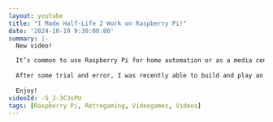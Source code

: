 ```yaml
---
layout: youtube
title: "I Made Half-Life 2 Work on Raspberry Pi!"
date: '2024-10-19 9:30:00:00'
summary: |-
  New video!

  It’s common to use Raspberry Pi for home automation or as a media center. But what about something more fun?
  
  After some trial and error, I was recently able to build and play an **ARM64 native version of Half-Life 2**
  
  Enjoy!
videoId: -S_J-3CJsPU
tags: [Raspberry Pi, Retrogaming, Videogames, Videos]
---
```

